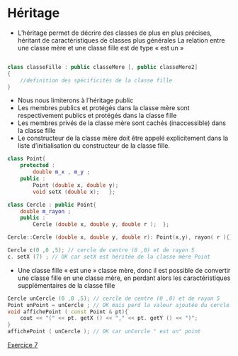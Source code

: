 # Héritage

* L’héritage permet de décrire des classes de plus en plus précises, héritant de caractéristiques de classes plus générales
La relation entre une classe mère et une classe fille est de type « est un »

``` c++

class classeFille : public classeMere [, public classeMere2]
{
    //definition des spécificités de la classe fille
}
```

* Nous nous limiterons à l’héritage public
* Les membres publics et protégés dans la classe mère sont respectivement publics et protégés dans la classe fille
* Les membres privés de la classe mère sont cachés (inaccessible) dans la classe fille
* Le constructeur de la classe mère doit être appelé explicitement dans la liste d’initialisation du constructeur de la classe fille.

``` c++
class Point{
    protected :
        double m_x , m_y ;
    public :
        Point (double x, double y);
        void setX (double x);   };

class Cercle : public Point{
    double m_rayon ;
    public :
        Cercle (double x, double y, double r );  };

Cercle::Cercle (double x, double y, double r): Point(x,y), rayon( r ){}

Cercle c(0 ,0 ,5); // cercle de centre (0 ,0) et de rayon 5
c. setX (7) ; // OK car setX est héritée de la classe mère Point
```

* Une classe fille « est une » classe mère, donc il est possible de convertir une classe fille en une classe mère, en perdant alors  les caractéristiques supplémentaires de la classe fille

``` c++
Cercle unCercle (0 ,0 ,5); // cercle de centre (0 ,0) et de rayon 5
Point unPoint = unCercle ; // OK mais perd la valeur ajoutée du cercle
void affichePoint ( const Point & pt){ 
    cout << "(" << pt. getX () << "," << pt. getY () << ")";
}
affichePoint ( unCercle ); // OK car unCercle " est un" point
```

[Exercice 7](../Exercices/Exercice7/README.md)
